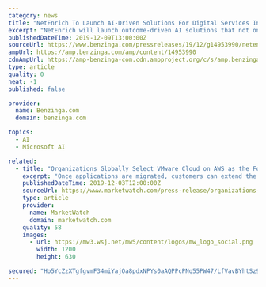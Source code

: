 ```yaml
---
category: news
title: "NetEnrich To Launch AI-Driven Solutions For Digital Services Integrity at the 2019 Gartner IT Infrastructure, Operations & Cloud Strategies Conference"
excerpt: "NetEnrich will launch outcome-driven AI solutions that not only provide application and ... migration and management of application workloads on Azure, AWS, and other clouds. Our approach to IT operations drives innovation, provides control, mitigates ..."
publishedDateTime: 2019-12-09T13:00:00Z
sourceUrl: https://www.benzinga.com/pressreleases/19/12/g14953990/netenrich-to-launch-ai-driven-solutions-for-digital-services-integrity-at-the-2019-gartner-it-infr
ampUrl: https://amp.benzinga.com/amp/content/14953990
cdnAmpUrl: https://amp-benzinga-com.cdn.ampproject.org/c/s/amp.benzinga.com/amp/content/14953990
type: article
quality: 0
heat: -1
published: false

provider:
  name: Benzinga.com
  domain: benzinga.com

topics:
  - AI
  - Microsoft AI

related:
  - title: "Organizations Globally Select VMware Cloud on AWS as the Foundation for their Cloud Strategy"
    excerpt: "Once applications are migrated, customers can extend the capabilities of applications through integration of native AWS services, such as Amazon Simple Storage Service (Amazon S3), Amazon Relational Database Service (Amazon RDS), and Amazon SageMaker. Customers can run containers and Kubernetes on VMware Cloud on AWS today with VMware PKS ..."
    publishedDateTime: 2019-12-03T12:00:00Z
    sourceUrl: https://www.marketwatch.com/press-release/organizations-globally-select-vmware-cloud-on-aws-as-the-foundation-for-their-cloud-strategy-2019-12-03-8184035
    type: article
    provider:
      name: MarketWatch
      domain: marketwatch.com
    quality: 58
    images:
      - url: https://mw3.wsj.net/mw5/content/logos/mw_logo_social.png
        width: 1200
        height: 630

secured: "Ho5YcZzXTgfgvmF34miYajOa8pdxNPYs0aAQPPcPNq55PW47/LfVavBYhtSz9sBiJ1cWAcjXMJCHlCQujfJSgq6UpqNx+BLLq0VUX9nFTzBRJtyghkMwLxMIWTcwbcQNFq3FolJidzT6itjDXeelJSo2/A/56OHeJFNNQXB4b3rarijQf2zlpRnJvAWv8ghARal7jCMHnjZHlm+513H4KMVwxkTxo/78woQ14EduW9mrvb//AjJLJjkm8pUghAB3f2ogEJlTm8eirfBrvPo1sg==;8FEEc1t0yUUPHzB0DzeO/Q=="
---
```


